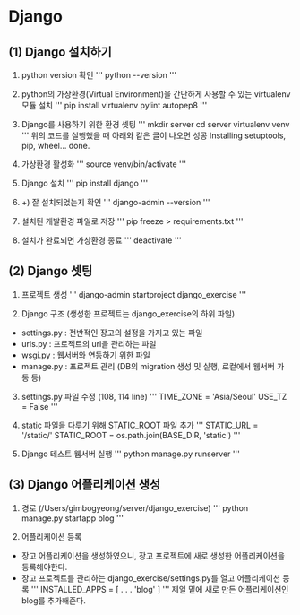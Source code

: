# Django 

## (1) Django 설치하기

1. python version 확인
'''
python --version
'''

2. python의 가상환경(Virtual Environment)을 간단하게 사용할 수 있는 virtualenv 모듈 설치
'''
pip install virtualenv pylint autopep8
'''

3. Django를 사용하기 위한 환경 셋팅
'''
mkdir server
cd server
virtualenv venv
'''
위의 코드를 실행했을 때 아래와 같은 글이 나오면 성공
Installing setuptools, pip, wheel...
done. 

4. 가상환경 활성화
'''
source venv/bin/activate
'''

5. Django 설치
'''
pip install django
'''

5. +) 잘 설치되었는지 확인
'''
django-admin --version
'''

6. 설치된 개발환경 파일로 저장
'''
pip freeze > requirements.txt
'''

7. 설치가 완료되면 가상환경 종료
'''
deactivate
'''


## (2) Django 셋팅

1. 프로젝트 생성
'''
django-admin startproject django_exercise
'''

2. Django 구조 
(생성한 프로젝트는 django_exercise의 하위 파일)
* settings.py : 전반적인 장고의 설정을 가지고 있는 파일
* urls.py : 프로젝트의 url을 관리하는 파일
* wsgi.py : 웹서버와 연동하기 위한 파일
* manage.py : 프로젝트 관리 (DB의 migration 생성 및 실행, 로컬에서 웹서버 가동 등)

3. settings.py 파일 수정 (108, 114 line)
'''
TIME_ZONE = 'Asia/Seoul'
USE_TZ = False
'''

4. static 파일을 다루기 위해 STATIC_ROOT 파일 추가
'''
STATIC_URL = '/static/'
STATIC_ROOT = os.path.join(BASE_DIR, 'static')
'''

5. Django 테스트 웹서버 실행
'''
python manage.py runserver
'''

## (3) Django 어플리케이션 생성

1. 경로 (/Users/gimbogyeong/server/django_exercise)
'''
python manage.py startapp blog
'''

2. 어플리케이션 등록
- 장고 어플리케이션을 생성하였으니, 장고 프로젝트에 새로 생성한 어플리케이션을 등록해야한다.
- 장고 프로젝트를 관리하는 django_exercise/settings.py를 열고 어플리케이션 등록
'''
INSTALLED_APPS = [
.
.
.
'blog'
]
'''
제일 밑에 새로 만든 어플리케이션인 blog를 추가해준다.



